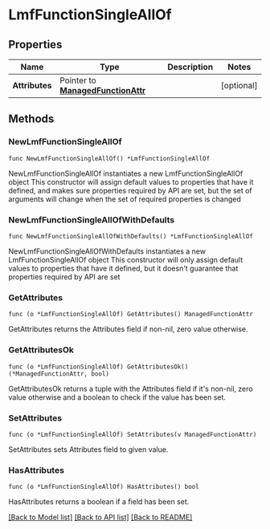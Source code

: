 # LmfFunctionSingleAllOf

## Properties

Name | Type | Description | Notes
------------ | ------------- | ------------- | -------------
**Attributes** | Pointer to [**ManagedFunctionAttr**](ManagedFunction-Attr.md) |  | [optional] 

## Methods

### NewLmfFunctionSingleAllOf

`func NewLmfFunctionSingleAllOf() *LmfFunctionSingleAllOf`

NewLmfFunctionSingleAllOf instantiates a new LmfFunctionSingleAllOf object
This constructor will assign default values to properties that have it defined,
and makes sure properties required by API are set, but the set of arguments
will change when the set of required properties is changed

### NewLmfFunctionSingleAllOfWithDefaults

`func NewLmfFunctionSingleAllOfWithDefaults() *LmfFunctionSingleAllOf`

NewLmfFunctionSingleAllOfWithDefaults instantiates a new LmfFunctionSingleAllOf object
This constructor will only assign default values to properties that have it defined,
but it doesn't guarantee that properties required by API are set

### GetAttributes

`func (o *LmfFunctionSingleAllOf) GetAttributes() ManagedFunctionAttr`

GetAttributes returns the Attributes field if non-nil, zero value otherwise.

### GetAttributesOk

`func (o *LmfFunctionSingleAllOf) GetAttributesOk() (*ManagedFunctionAttr, bool)`

GetAttributesOk returns a tuple with the Attributes field if it's non-nil, zero value otherwise
and a boolean to check if the value has been set.

### SetAttributes

`func (o *LmfFunctionSingleAllOf) SetAttributes(v ManagedFunctionAttr)`

SetAttributes sets Attributes field to given value.

### HasAttributes

`func (o *LmfFunctionSingleAllOf) HasAttributes() bool`

HasAttributes returns a boolean if a field has been set.


[[Back to Model list]](../README.md#documentation-for-models) [[Back to API list]](../README.md#documentation-for-api-endpoints) [[Back to README]](../README.md)


